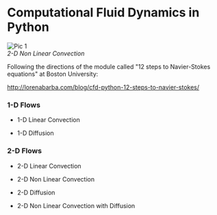 
# Computational Fluid Dynamics in Python

![Pic 1](https://github.com/nicolasfguillaume/Computational-Fluid-Dynamics-CFD-in-Python/blob/master/output_9_0.png)  
*2-D Non Linear Convection*

Following the directions of the module called "12 steps to Navier-Stokes equations" at Boston University: 

http://lorenabarba.com/blog/cfd-python-12-steps-to-navier-stokes/

### 1-D Flows

- 1-D Linear Convection

- 1-D Diffusion

### 2-D Flows

- 2-D Linear Convection

- 2-D Non Linear Convection

- 2-D Diffusion

- 2-D Non Linear Convection with Diffusion
